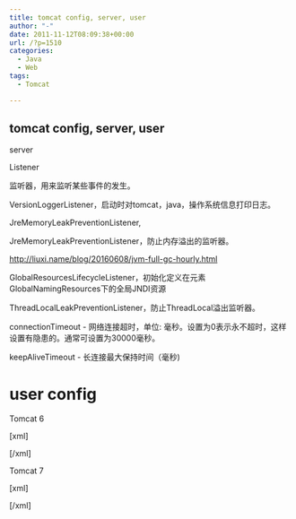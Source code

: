 ```yaml
---
title: tomcat config, server, user
author: "-"
date: 2011-11-12T08:09:38+00:00
url: /?p=1510
categories:
  - Java
  - Web
tags:
  - Tomcat

---
```

## tomcat config, server, user
server

Listener
  
监听器，用来监听某些事件的发生。

<Listener className="org.apache.catalina.startup.VersionLoggerListener" />

VersionLoggerListener，启动时对tomcat，java，操作系统信息打印日志。
  
JreMemoryLeakPreventionListener,
  
JreMemoryLeakPreventionListener，防止内存溢出的监听器。
  
http://liuxi.name/blog/20160608/jvm-full-gc-hourly.html

<Listener className="org.apache.catalina.mbeans.GlobalResourcesLifecycleListener" />

GlobalResourcesLifecycleListener，初始化定义在元素GlobalNamingResources下的全局JNDI资源
  
<Listener className="org.apache.catalina.core.ThreadLocalLeakPreventionListener" />

ThreadLocalLeakPreventionListener，防止ThreadLocal溢出监听器。

connectionTimeout - 网络连接超时，单位: 毫秒。设置为0表示永不超时，这样设置有隐患的。通常可设置为30000毫秒。
  
keepAliveTimeout - 长连接最大保持时间（毫秒) 

# user config

Tomcat 6
  
[xml]
  
<?xml version='1.0' encoding='utf-8'?>

<tomcat-users>
  
<role rolename="tomcat"/>
  
<role rolename="role1"/>
  
<role rolename="manager"/>
  
<role rolename="admin"/>
  
<user username="tomcat" password="tomcat" roles="tomcat"/>
  
<user username="both" password="tomcat" roles="tomcat,role1"/>
  
<user username="role1" password="tomcat" roles="role1"/>
  
<user username="admin" password="admin" roles="admin,manager"/>
  
<user username="hhh" password="123456" roles="role1,tomcat,admin,manager"/>
  
</tomcat-users>
  
[/xml]

Tomcat 7
  
[xml]
  
<role rolename="manager"/>
  
<role rolename="manager-gui"/>
  
<role rolename="admin"/>
  
<role rolename="admin-gui"/>
  
<user username="tomcat" password="tomcat" roles="admin-gui,admin,manager-gui,manager"/>
  
[/xml]